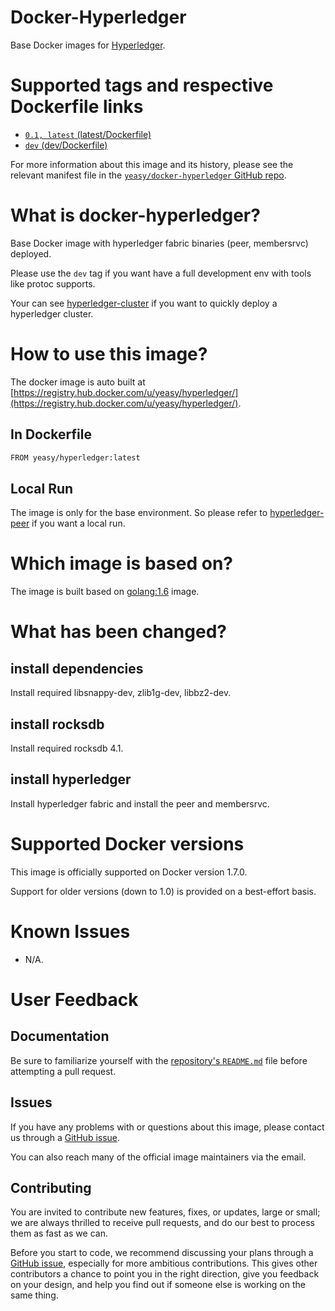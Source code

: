 Docker-Hyperledger
===
Base Docker images for [Hyperledger](https://www.hyperledger.org).

# Supported tags and respective Dockerfile links

* [`0.1, latest` (latest/Dockerfile)](https://github.com/yeasy/docker-hyperledger/blob/master/Dockerfile)
* [`dev` (dev/Dockerfile)](https://github.com/yeasy/docker-hyperledger/blob/master/dev/Dockerfile)

For more information about this image and its history, please see the relevant manifest file in the [`yeasy/docker-hyperledger` GitHub repo](https://github.com/yeasy/docker-hyperledger).

# What is docker-hyperledger?
Base Docker image with hyperledger fabric binaries (peer, membersrvc) deployed. 

Please use the `dev` tag if you want have a full development env with tools like protoc supports.

Your can see [hyperledger-cluster](https://github.com/yeasy/docker-compose-files#hyperledger) if you want to quickly deploy a hyperledger cluster.

# How to use this image?
The docker image is auto built at [https://registry.hub.docker.com/u/yeasy/hyperledger/](https://registry.hub.docker.com/u/yeasy/hyperledger/).

## In Dockerfile
```sh
FROM yeasy/hyperledger:latest
```

## Local Run
The image is only for the base environment. So please refer to [hyperledger-peer](https://hub.docker.com/r/yeasy/hyperledger-peer/) if you want a local run.

# Which image is based on?
The image is built based on [golang:1.6](https://hub.docker.com/_/golang) image.

# What has been changed?
## install dependencies
Install required  libsnappy-dev, zlib1g-dev, libbz2-dev.

## install rocksdb
Install required  rocksdb 4.1.

## install hyperledger
Install hyperledger fabric and install the peer and membersrvc.

# Supported Docker versions

This image is officially supported on Docker version 1.7.0.

Support for older versions (down to 1.0) is provided on a best-effort basis.

# Known Issues
* N/A.

# User Feedback
## Documentation
Be sure to familiarize yourself with the [repository's `README.md`](https://github.com/yeasy/docker-hyperledger/blob/master/README.md) file before attempting a pull request.

## Issues
If you have any problems with or questions about this image, please contact us through a [GitHub issue](https://github.com/yeasy/docker-hyperledger/issues).

You can also reach many of the official image maintainers via the email.

## Contributing

You are invited to contribute new features, fixes, or updates, large or small; we are always thrilled to receive pull requests, and do our best to process them as fast as we can.

Before you start to code, we recommend discussing your plans through a [GitHub issue](https://github.com/yeasy/docker-hyperledger/issues), especially for more ambitious contributions. This gives other contributors a chance to point you in the right direction, give you feedback on your design, and help you find out if someone else is working on the same thing.
